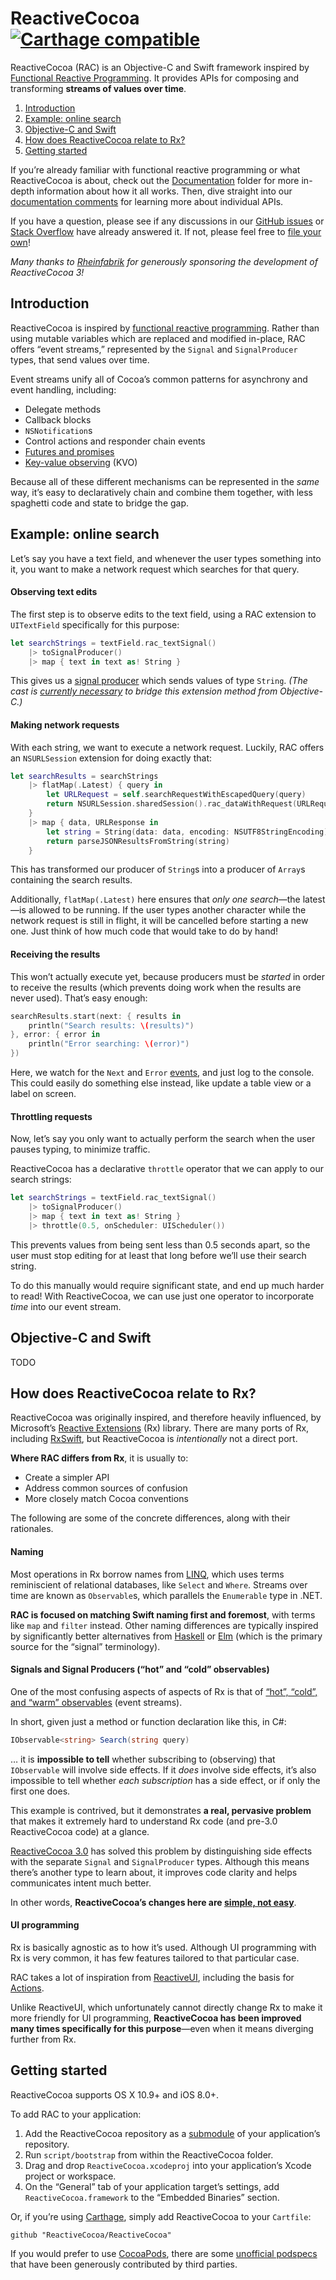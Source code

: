 # ReactiveCocoa [![Carthage compatible](https://img.shields.io/badge/Carthage-compatible-4BC51D.svg?style=flat)](https://github.com/Carthage/Carthage)

ReactiveCocoa (RAC) is an Objective-C and Swift framework inspired by
[Functional Reactive
Programming](http://en.wikipedia.org/wiki/Functional_reactive_programming). It
provides APIs for composing and transforming **streams of values over time**.

 1. [Introduction](#introduction)
 1. [Example: online search](#example-online-search)
 1. [Objective-C and Swift](#objective-c-and-swift)
 1. [How does ReactiveCocoa relate to Rx?](#how-does-reactivecocoa-relate-to-rx)
 1. [Getting started](#getting-started)

If you’re already familiar with functional reactive programming or what
ReactiveCocoa is about, check out the [Documentation](Documentation) folder for more in-depth
information about how it all works. Then, dive straight into our [documentation
comments](ReactiveCocoa) for learning more about individual APIs.

If you have a question, please see if any discussions in our [GitHub
issues](https://github.com/ReactiveCocoa/ReactiveCocoa/issues?q=is%3Aissue+label%3Aquestion+) or [Stack
Overflow](http://stackoverflow.com/questions/tagged/reactive-cocoa) have already
answered it. If not, please feel free to [file your
own](https://github.com/ReactiveCocoa/ReactiveCocoa/issues/new)!

_Many thanks to [Rheinfabrik](http://www.rheinfabrik.de) for generously sponsoring the development of ReactiveCocoa 3!_

## Introduction

ReactiveCocoa is inspired by [functional reactive
programming](http://blog.maybeapps.com/post/42894317939/input-and-output).
Rather than using mutable variables which are replaced and modified in-place,
RAC offers “event streams,” represented by the `Signal` and `SignalProducer`
types, that send values over time.

Event streams unify all of Cocoa’s common patterns for asynchrony and event
handling, including:

 * Delegate methods
 * Callback blocks
 * `NSNotification`s
 * Control actions and responder chain events
 * [Futures and promises](https://en.wikipedia.org/wiki/Futures_and_promises)
 * [Key-value observing](https://developer.apple.com/library/mac/documentation/Cocoa/Conceptual/KeyValueObserving/KeyValueObserving.html) (KVO)

Because all of these different mechanisms can be represented in the _same_ way,
it’s easy to declaratively chain and combine them together, with less spaghetti
code and state to bridge the gap.

## Example: online search

Let’s say you have a text field, and whenever the user types something into it,
you want to make a network request which searches for that query.

#### Observing text edits

The first step is to observe edits to the text field, using a RAC extension to
`UITextField` specifically for this purpose:

```swift
let searchStrings = textField.rac_textSignal()
    |> toSignalProducer()
    |> map { text in text as! String }
```

This gives us a [signal
producer](Documentation/FrameworkOverview.md#signal-producers) which sends
values of type `String`. _(The cast is [currently
necessary](https://github.com/ReactiveCocoa/ReactiveCocoa/issues/2182) to bridge
this extension method from Objective-C.)_

#### Making network requests

With each string, we want to execute a network request. Luckily, RAC offers an
`NSURLSession` extension for doing exactly that:

```swift
let searchResults = searchStrings
    |> flatMap(.Latest) { query in
        let URLRequest = self.searchRequestWithEscapedQuery(query)
        return NSURLSession.sharedSession().rac_dataWithRequest(URLRequest)
    }
    |> map { data, URLResponse in
        let string = String(data: data, encoding: NSUTF8StringEncoding)!
        return parseJSONResultsFromString(string)
    }
```

This has transformed our producer of `String`s into a producer of `Array`s
containing the search results.

Additionally, `flatMap(.Latest)` here ensures that _only one search_—the
latest—is allowed to be running. If the user types another character while the
network request is still in flight, it will be cancelled before starting a new
one. Just think of how much code that would take to do by hand!

#### Receiving the results

This won’t actually execute yet, because producers must be _started_ in order to
receive the results (which prevents doing work when the results are never used).
That’s easy enough:

```swift
searchResults.start(next: { results in
    println("Search results: \(results)")
}, error: { error in
    println("Error searching: \(error)")
})
```

Here, we watch for the `Next` and `Error`
[events](Documentation/FrameworkOverview.md#events), and just log to the
console. This could easily do something else instead, like update a table view
or a label on screen.

#### Throttling requests

Now, let’s say you only want to actually perform the search when the user pauses
typing, to minimize traffic.

ReactiveCocoa has a declarative `throttle` operator that we can apply to our
search strings:

```swift
let searchStrings = textField.rac_textSignal()
    |> toSignalProducer()
    |> map { text in text as! String }
    |> throttle(0.5, onScheduler: UIScheduler())
```

This prevents values from being sent less than 0.5 seconds apart, so the user
must stop editing for at least that long before we’ll use their search string.

To do this manually would require significant state, and end up much harder to
read! With ReactiveCocoa, we can use just one operator to incorporate _time_ into
our event stream.

## Objective-C and Swift

TODO

## How does ReactiveCocoa relate to Rx?

ReactiveCocoa was originally inspired, and therefore heavily influenced, by
Microsoft’s [Reactive
Extensions](https://msdn.microsoft.com/en-us/data/gg577609.aspx) (Rx) library. There are many ports of Rx, including [RxSwift](https://github.com/kzaher/RxSwift), but ReactiveCocoa is _intentionally_ not a direct port.

**Where RAC differs from Rx**, it is usually to:

 * Create a simpler API
 * Address common sources of confusion
 * More closely match Cocoa conventions

The following are some of the concrete differences, along with their rationales.

#### Naming

Most operations in Rx borrow names from
[LINQ](https://msdn.microsoft.com/en-us/library/bb397926.aspx), which uses terms
reminiscient of relational databases, like `Select` and `Where`. Streams over
time are known as `Observable`s, which parallels the `Enumerable` type in .NET.

**RAC is focused on matching Swift naming first and foremost**, with terms like
`map` and `filter` instead. Other naming differences are typically inspired by
significantly better alternatives from [Haskell](https://www.haskell.org) or
[Elm](http://elm-lang.org) (which is the primary source for the “signal”
terminology).

#### Signals and Signal Producers (“hot” and “cold” observables)

One of the most confusing aspects of aspects of Rx is that of [“hot”, “cold”, and
“warm”
observables](http://www.introtorx.com/content/v1.0.10621.0/14_HotAndColdObservables.html) (event streams).

In short, given just a method or function declaration like this, in C#:

```csharp
IObservable<string> Search(string query)
```

… it is **impossible to tell** whether subscribing to (observing) that
`IObservable` will involve side effects. If it _does_ involve side effects, it’s
also impossible to tell whether _each subscription_ has a side effect, or if only
the first one does.

This example is contrived, but it demonstrates **a real, pervasive problem**
that makes it extremely hard to understand Rx code (and pre-3.0 ReactiveCocoa
code) at a glance.

[ReactiveCocoa 3.0](CHANGELOG.md) has solved this problem by distinguishing side
effects with the separate `Signal` and `SignalProducer` types. Although this
means there’s another type to learn about, it improves code clarity and helps
communicates intent much better.

In other words, **ReactiveCocoa’s changes here are [simple, not
easy](http://www.infoq.com/presentations/Simple-Made-Easy)**.

#### UI programming

Rx is basically agnostic as to how it’s used. Although UI programming with Rx is
very common, it has few features tailored to that particular case.

RAC takes a lot of inspiration from [ReactiveUI](http://reactiveui.net),
including the basis for [Actions](Documentation/FrameworkOverview.md#actions).

Unlike ReactiveUI, which unfortunately cannot directly change Rx to make it more
friendly for UI programming, **ReactiveCocoa has been improved many times
specifically for this purpose**—even when it means diverging further from Rx.

## Getting started

ReactiveCocoa supports OS X 10.9+ and iOS 8.0+.

To add RAC to your application:

 1. Add the ReactiveCocoa repository as a
    [submodule](https://git-scm.com/book/en/v2/Git-Tools-Submodules) of your
    application’s repository.
 1. Run `script/bootstrap` from within the ReactiveCocoa folder.
 1. Drag and drop `ReactiveCocoa.xcodeproj` into your application’s Xcode
    project or workspace.
 1. On the “General” tab of your application target’s settings, add
    `ReactiveCocoa.framework` to the “Embedded Binaries” section.

Or, if you’re using [Carthage](https://github.com/Carthage/Carthage), simply add
ReactiveCocoa to your `Cartfile`:

```
github "ReactiveCocoa/ReactiveCocoa"
```

If you would prefer to use [CocoaPods](https://cocoapods.org), there are some
[unofficial podspecs](https://github.com/CocoaPods/Specs/tree/master/Specs/ReactiveCocoa) that have been generously contributed by third parties.
